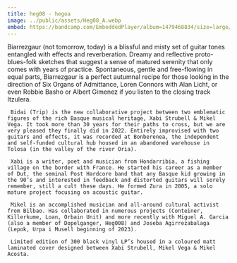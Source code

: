```yaml
---
title: heg08 - hegoa
image: ../public/assets/Heg08_A.webp
embed: https://bandcamp.com/EmbeddedPlayer/album=1479468834/size=large/bgcol=ffffff/linkcol=0687f5/tracklist=false/artwork=small/transparent=true/
---
```


Biarrezgaur (not tomorrow, today) is a blissful and misty set of guitar tones entangled with effects and reverberation. Dreamy and reflective proto-blues-folk sketches that suggest a sense of matured serenity that only comes with years of practice. Spontaneous, gentle and free-flowing in equal parts, Biarrezgaur is a perfect autumnal recipe for those looking in the direction of Six Organs of Admittance, Loren Connors with Alan Licht, or even Robbie Basho or Albert Gimenez if you listen to the closing track Itzulera.

     Bidai (Trip) is the new collaborative project between two emblematic figures of the rich Basque musical heritage, Xabi Strubell & Mikel Vega. It took more than 30 years for their paths to cross, but we are very pleased they finally did in 2022. Entirely improvised with two guitars and effects, it was recorded at Bonberenea, the independent and self-funded cultural hub housed in an abandoned warehouse in Tolosa (in the valley of the river Oria).

     Xabi is a writer, poet and musician from Hondarribia, a fishing village on the border with France. He started his career as a member of Dut, the seminal Post Hardcore band that any Basque kid growing in the 90’s and interested in feedback and distorted guitars will sorely remember, still a cult these days. He formed Zura in 2005, a solo mature project focusing on acoustic guitar.

     Mikel is an accomplished musician and all-around cultural activist from Bilbao. Has collaborated in numerous projects (Conteiner, Killerkume, Loan, Orbain Unit) and more recently with Miguel A. Garcia (also a member of Dopelganger, Heg008) and Joseba Agirrezabalaga (Lepok, Urpa i Musell beginning of 2023).

     Limited edition of 300 black vinyl LP’s housed in a coloured matt laminated cover designed between Xabi Strubell, Mikel Vega & Mikel Acosta.